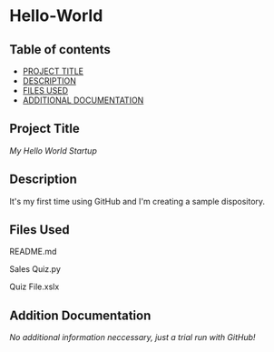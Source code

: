 # Hello-World
## Table of contents

- [PROJECT TITLE](#Project-Title)
- [DESCRIPTION](#Description)
- [FILES USED](#files-used)
- [ADDITIONAL DOCUMENTATION](#additional-documentation)


## **Project Title**

*My Hello World Startup*

## **Description**

It's my first time using GitHub and I'm creating a sample dispository. 

## **Files Used**

README.md

Sales Quiz.py

Quiz File.xslx

## **Addition Documentation**

*No additional information neccessary, just a trial run with GitHub!*
